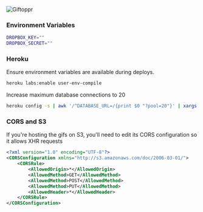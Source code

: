 ![Giftoppr](https://github.com/desktoppr/giftoppr/blob/master/app/assets/images/logo.png?raw=true)

### Environment Variables

```bash
DROPBOX_KEY=""
DROPBOX_SECRET=""
```

### Heroku

Ensure environment variables are available during deploys.

```bash
heroku labs:enable user-env-compile
```

Increase maximum database connections to 20

```bash
heroku config -s | awk '/^DATABASE_URL=/{print $0 "?pool=20"}' | xargs heroku config:add
```

### CORS and S3

If you're hosting the gifs on S3, you'll need to edit its CORS configuration so it allows XHR requests

```xml
<?xml version="1.0" encoding="UTF-8"?>
<CORSConfiguration xmlns="http://s3.amazonaws.com/doc/2006-03-01/">
    <CORSRule>
        <AllowedOrigin>*</AllowedOrigin>
        <AllowedMethod>GET</AllowedMethod>
        <AllowedMethod>POST</AllowedMethod>
        <AllowedMethod>PUT</AllowedMethod>
        <AllowedHeader>*</AllowedHeader>
    </CORSRule>
</CORSConfiguration>
```
